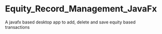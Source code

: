 # Equity_Record_Management_JavaFx
A javafx based desktop app to add, delete and save equity based transactions
